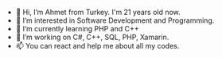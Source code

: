 - 👋 Hi, I’m Ahmet from Turkey. I'm 21 years old now.
- 👀 I’m interested in Software Development and Programming.
- 🌱 I’m currently learning PHP and C++
- 💞️ I’m working on C#, C++, SQL, PHP, Xamarin.
- 📫 You can react and help me about all my codes.

<!---
ahmetcakr/ahmetcakr is a ✨ special ✨ repository because its `README.md` (this file) appears on your GitHub profile.
You can click the Preview link to take a look at your changes.
--->
